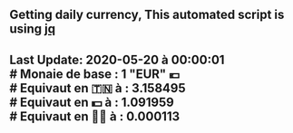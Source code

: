 ## Getting daily currency, This automated script is using [jq](https://stedolan.github.io/jq/)
## Last Update:  2020-05-20 à 00:00:01 </br># Monaie de base : 1 "EUR" 💶 </br> # Equivaut en 🇹🇳 à :  3.158495 </br> # Equivaut en 💵 à : 1.091959</br> # Equivaut en 🐱‍💻 à :  0.000113
